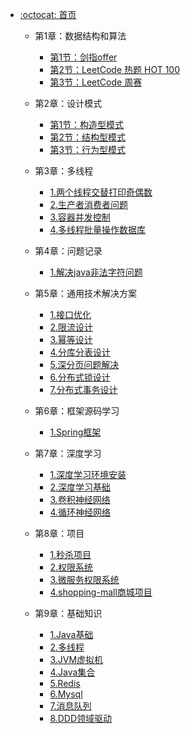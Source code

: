 - [:octocat: 首页](/README)

   - 第1章：数据结构和算法
       - [第1节：剑指offer](/md/idea-plugin/algorithm/剑指offer.md)
       - [第2节：LeetCode 热题 HOT 100](/md/idea-plugin/algorithm/力扣热题100.md)
       - [第3节：LeetCode 周赛](/md/idea-plugin/algorithm/周赛.md)
       
   - 第2章：设计模式
       - [第1节：构造型模式](/md/idea-plugin/designpatterns/第1节：构造型模式.md)
       - [第2节：结构型模式](/md/idea-plugin/designpatterns/第2节：结构型模式.md)
       - [第3节：行为型模式](/md/idea-plugin/designpatterns/第3节：行为型模式.md)
       
   - 第3章：多线程
       - [1.两个线程交替打印奇偶数](/md/idea-plugin/multithread/1.两个线程交替打印奇偶数.md)
       - [2.生产者消费者问题](/md/idea-plugin/multithread/2.生产者消费者问题.md)
       - [3.容器并发控制](/md/idea-plugin/multithread/3.容器并发控制.md)
       - [4.多线程批量操作数据库](/md/idea-plugin/multithread/4.多线程批量操作数据库.md)
        
   - 第4章：问题记录
       - [1.解决java非法字符问题](/md/idea-plugin/question/1.解决java非法字符问题.md)
       
   - 第5章：通用技术解决方案
       - [1.接口优化](/md/idea-plugin/solution/interface-optimization/1.接口优化.md)
       - [2.限流设计](/md/idea-plugin/solution/limiter-design/2.限流设计.md)
       - [3.幂等设计](/md/idea-plugin/solution/idempotent-design/3.幂等设计.md)
       - [4.分库分表设计](/md/idea-plugin/solution/sub-database-and-sub-table-design/4.分库分表设计.md)
       - [5.深分页问题解决](/md/idea-plugin/solution/5.深分页问题解决.md)
       - [6.分布式锁设计](/md/idea-plugin/solution/distribute-lock-design/6.分布式锁设计.md)
       - [7.分布式事务设计](/md/idea-plugin/solution/7.分布式事务设计.md)
       
   - 第6章：框架源码学习
       - [1.Spring框架](/md/idea-plugin/source-code/Spring框架.md)
       
   - 第7章：深度学习
       - [1.深度学习环境安装](/md/idea-plugin/deep-learning/1.深度学习环境安装.md)
       - [2.深度学习基础](/md/idea-plugin/deep-learning/2.深度学习基础.md)    
       - [3.卷积神经网络](/md/idea-plugin/deep-learning/3.卷积神经网络.md)  
       - [4.循环神经网络](/md/idea-plugin/deep-learning/4.循环神经网络.md) 
       
   - 第8章：项目
       - [1.秒杀项目](/md/idea-plugin/project/1.秒杀项目.md)
       - [2.权限系统](/md/idea-plugin/project/2.权限系统.md)
       - [3.微服务权限系统](/md/idea-plugin/project/3.微服务权限系统.md)
       - [4.shopping-mall商城项目](/md/idea-plugin/project/4.shopping-mall商城项目.md)
       
   - 第9章：基础知识
       - [1.Java基础](/md/idea-plugin/basic-knowledge/1.Java基础.md)
       - [2.多线程](/md/idea-plugin/basic-knowledge/2.多线程.md)
       - [3.JVM虚拟机](/md/idea-plugin/basic-knowledge/3.JVM虚拟机.md)
       - [4.Java集合](/md/idea-plugin/basic-knowledge/4.Java集合.md)
       - [5.Redis](/md/idea-plugin/basic-knowledge/5.Redis.md)
       - [6.Mysql](/md/idea-plugin/basic-knowledge/6.Mysql.md)
       - [7.消息队列](/md/idea-plugin/basic-knowledge/7.消息队列.md)
       - [8.DDD领域驱动](/md/idea-plugin/basic-knowledge/8.DDD领域驱动.md)
  

       
